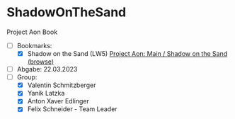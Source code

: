 # ShadowOnTheSand

Project Aon Book

-   [ ] Bookmarks:
    -   [x] Shadow on the Sand (LW5)
    [Project Aon: Main / Shadow on the Sand (browse)](https://www.projectaon.org/en/Main/ShadowOnTheSand)
-   [ ] Abgabe: 22.03.2023
-   [ ] Group:
    -   [x] Valentin Schmitzberger
    -   [x] Yanik Latzka
    -   [x] Anton Xaver Edlinger
    -   [x] Felix Schneider - Team Leader
